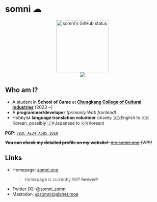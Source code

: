 somni ☁
=======
<p align="center">
 <a href="#"><img src="https://github-readme-stats-git-masterrstaa-rickstaa.vercel.app/api?username=somnisomni&show_icons=true&theme=gotham" alt="somni's GitHub status" height="170px" /></a><br />
 <img src="https://komarev.com/ghpvc/?username=somnisomni&style=for-the-badge&label=PROFILE+PAGE+HITS&color=orange">
</p>

Who am I?
---------
  * A student in **School of Game** at [**Chungkang College of Cultural Industries**](https://ck.ac.kr) (2023 ~)
  * A **programmer/developer** *(primarily Web frontend)*
  * Hobbyist **language translation volunteer** (mainly 🇺🇸English to 🇰🇷Korean, possibly 🇯🇵Japanese to 🇰🇷Korean)

  **PGP**: [`782C AE24 A5B5 1DE9`](https://keybase.io/somnisomni)
  
  ~~**You can check my detailed profile on my website!**: [me.somni.one](https://me.somni.one) *(WIP)*~~

Links
-----
  * Homepage: [somni.one](https://somni.one)
    > Homepage is currently WIP <s>forever?</s>
  * Twitter (X): [@somni_somni](https://twitter.com/somni_somni)
  * Mastodon: <a href="https://planet.moe/@somni" rel="me">@somni@planet.moe</a>
